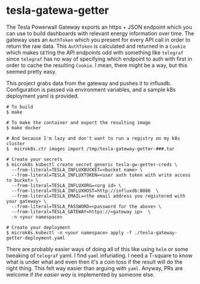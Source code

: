 # tesla-gatewa-getter

The Tesla Powerwall Gateway exports an https + JSON endpoint which you can use
to build dashboards with relevant energy information over time.  The gateway
uses an `AuthToken` which you present for every API call in order to return the
raw data.  This `AuthToken` is calculated and returned in a `Cookie` which
makes `GET`ing the API endpoints odd with something like `telegraf` since
`telegraf` has no way of specifying which endpoint to auth with first in order
to cache the resulting `Cookie`.  I mean, there might be a way, but this seemed
pretty easy.

This project grabs data from the gateway and pushes it to influxdb.
Configuration is passed via environment variables, and a sample k8s deployment
yaml is provided.

```
# To build
$ make

# To make the container and export the resulting image
$ make docker

# And because I'm lazy and don't want to run a registry on my k8s cluster
$  microk8s.ctr images import /tmp/tesla-gateway-getter-###.tar

# Create your secrets
$ microk8s kubectl create secret generic tesla-gw-getter-creds \
  --from-literal=TESLA_INFLUXBUCKET=<bucket name> \
  --from-literal=TESLA_INFLUXTOKEN=<user auth token with write access to bucket> \
  --from-literal=TESLA_INFLUXORG=<org id> \
  --from-literal=TESLA_INFLUXHOST=http://influxdb:8086  \
  --from-literal=TESLA_EMAIL=<the email address you registered with your gateway> \
  --from-literal=TESLA_PASSWORD=<password for the above> \
  --from-literal=TESLA_GATEWAY=https://<gateway ip>  \
  -n <your namespace>

# Create your deployment
$ microk8s.kubectl -n <your namespace> apply -f ./tesla-gateway-getter-deployment.yaml
```

There are probably easier ways of doing all of this like using `helm` or some
tweaking of `telegraf` yaml.  I find `yaml` infuriating.  I need a T-square to
know what is under what and even then it's a coin toss if the result will do
the right thing.  This felt way easier than arguing with `yaml`.  Anyway, PRs
are welcome if _the easier way_ is implemented by someone else.

